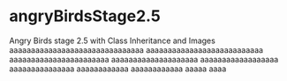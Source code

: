 # angryBirdsStage2.5
Angry Birds stage 2.5 with Class Inheritance and Images
aaaaaaaaaaaaaaaaaaaaaaaaaaaaaaa
aaaaaaaaaaaaaaaaaaaaaaaaaaa
aaaaaaaaaaaaaaaaaaaaaaa
aaaaaaaaaaaaaaaaaaaa
aaaaaaaaaaaaaaaaaa
aaaaaaaaaaaaaaa
aaaaaaaaaaaa
aaaaaaaaaaaa
aaaaa
aaaa